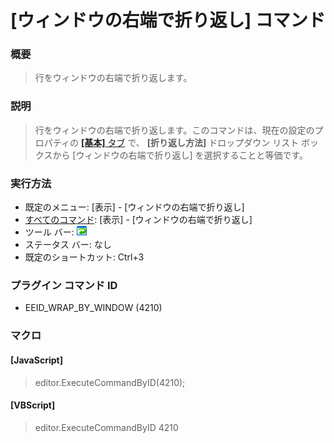 # \[ウィンドウの右端で折り返し\] コマンド

### 概要

> 行をウィンドウの右端で折り返します。

### 説明

> 行をウィンドウの右端で折り返します。このコマンドは、現在の設定のプロパティの
> [**\[基本\]** タブ](../../dlg/properties/general/index) で、 **\[折り返し方法\]**
> ドロップダウン リスト ボックスから \[ウィンドウの右端で折り返し\] を選択することと等価です。

### 実行方法

- 既定のメニュー: \[表示\] \- \[ウィンドウの右端で折り返し\]
- [すべてのコマンド](../../glossary/allcommands): \[表示\] \- \[ウィンドウの右端で折り返し\]
- ツール バー: ![](../../images/wrapbywindow.gif)
- ステータス バー: なし
- 既定のショートカット: Ctrl+3

### プラグイン コマンド ID

- EEID\_WRAP\_BY\_WINDOW (4210)

### マクロ

#### \[JavaScript\]

> editor.ExecuteCommandByID(4210);

#### \[VBScript\]

> editor.ExecuteCommandByID 4210
